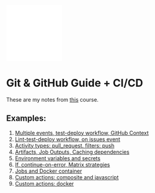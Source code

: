 <img id="logo" src="/github-course-1/logo1.png" alt="A logo that contains the word 'Git'" /> 

# Git & GitHub Guide + CI/CD

These are my notes from <a href="https://www.udemy.com/course/github-actions-the-complete-guide">this</a> course.

## Examples:

1. <a href="https://github.com/moonyc/ci-cd-example-1/">Multiple events, test-deploy workflow, GitHub Context</a>
2. <a href="https://github.com/moonyc/ci-cd-example-2">Lint-test-deploy workflow, on issues event</a>
3. <a href="https://github.com/moonyc/ci-cd-example-3">Activity types: pull_request. filters: push</a>
4. <a href="https://github.com/moonyc/ci-cd-example-4">Artifacts, Job Outputs, Caching dependencies
5. <a href="https://github.com/moonyc/ci-cd-example-5">Environment variables and secrets</a>
6. <a href="https://github.com/moonyc/ci-cd-example-6">If, continue-on-error, Matrix strategies</a>
7. <a href="https://github.com/moonyc/ci-cd-example-7">Jobs and Docker container</a>
8. <a href="https://github.com/moonyc/ci-cd-example-8">Custom actions: composite and javascript</a>
8. <a href="https://github.com/moonyc/ci-cd-example-9">Custom actions: docker</a>

